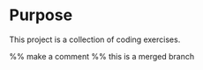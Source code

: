 # Purpose
This project is a collection of coding exercises.

%% make a comment
%% this is a merged branch
